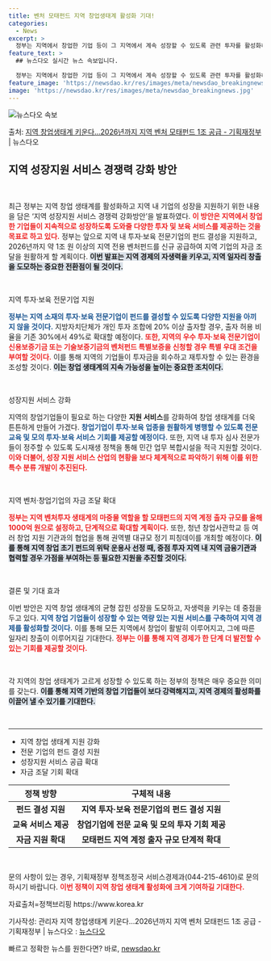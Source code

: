 ```yaml
---
title: 벤처 모태펀드 지역 창업생태계 활성화 기대!
categories:
  - News
excerpt: >
  정부는 지역에서 창업한 기업 등이 그 지역에서 계속 성장할 수 있도록 관련 투자를 활성화하고 성장지원 서비스…
feature_text: >
  ## 뉴스다오 실시간 뉴스 속보입니다.

  정부는 지역에서 창업한 기업 등이 그 지역에서 계속 성장할 수 있도록 관련 투자를 활성화하고 성장지원 서비스…
feature_image: 'https://newsdao.kr/res/images/meta/newsdao_breakingnews.jpg'
image: 'https://newsdao.kr/res/images/meta/newsdao_breakingnews.jpg'
---
```


![뉴스다오 속보](https://newsdao.kr/res/images/meta/newsdao_breakingnews.jpg)

<p>출처: <a href="https://newsdao.kr/3792" rel="dofollow">지역 창업생태계 키운다…2026년까지 지역 벤처 모태펀드 1조 공급 - 기획재정부</a> | 뉴스다오</p>

<h2 data-ke-size="size26">지역 성장지원 서비스 경쟁력 강화 방안</h2>

<p data-ke-size="size16">&nbsp;</p>

최근 정부는 지역 창업 생태계를 활성화하고 지역 내 기업의 성장을 지원하기 위한 내용을 담은 ‘지역 성장지원 서비스 경쟁력 강화방안’을 발표하였다. <b><span style="color: #ee2323;">이 방안은 지역에서 창업한 기업들이 지속적으로 성장하도록 도와줄 다양한 투자 및 보육 서비스를 제공하는 것을 목표로 하고 있다.</span></b> 정부는 앞으로 지역 내 투자·보육 전문기업의 펀드 결성을 지원하고, 2026년까지 약 1조 원 이상의 지역 전용 벤처펀드를 신규 공급하여 지역 기업의 자금 조달을 원활하게 할 계획이다. <b><span style="background-color: #21538527;">이번 발표는 지역 경제의 자생력을 키우고, 지역 일자리 창출을 도모하는 중요한 전환점이 될 것이다.</span></b>

<p data-ke-size="size16">&nbsp;</p>

지역 투자·보육 전문기업 지원

<b><span style="color: #1a5490;">정부는 지역 소재의 투자·보육 전문기업이 펀드를 결성할 수 있도록 다양한 지원을 아끼지 않을 것이다.</span></b> 지방자치단체가 개인 투자 조합에 20% 이상 출자할 경우, 출자 허용 비율을 기존 30%에서 49%로 확대할 예정이다. <b><span style="color: #ee2323;">또한, 지역의 우수 투자·보육 전문기업이 신용보증기금 또는 기술보증기금의 벤처펀드 특별보증을 신청할 경우 특별 우대 조건을 부여할 것이다.</span></b> 이를 통해 지역의 기업들이 투자금을 회수하고 재투자할 수 있는 환경을 조성할 것이다. <b><span style="background-color: #21538527;">이는 창업 생태계의 지속 가능성을 높이는 중요한 조치이다.</span></b>

<p data-ke-size="size16">&nbsp;</p>

성장지원 서비스 강화

지역의 창업기업들이 필요로 하는 다양한 <b>지원 서비스</b>를 강화하여 창업 생태계를 더욱 튼튼하게 만들어 가겠다. <b><span style="color: #1a5490;">창업기업이 투자·보육 업종을 원활하게 병행할 수 있도록 전문 교육 및 모의 투자·보육 서비스 기회를 제공할 예정이다.</span></b> 또한, 지역 내 투자 심사 전문가들이 정주할 수 있도록 도시재생 정책을 통해 민간 업무 복합시설을 적극 지원할 것이다. <b><span style="color: #ee2323;">이와 더불어, 성장 지원 서비스 산업의 현황을 보다 체계적으로 파악하기 위해 이를 위한 특수 분류 개발이 추진된다.</span></b>

<p data-ke-size="size16">&nbsp;</p>

지역 벤처·창업기업의 자금 조달 확대

<b><span style="color: #ee2323;">정부는 지역 벤처투자 생태계의 마중물 역할을 할 모태펀드의 지역 계정 출자 규모를 올해 1000억 원으로 설정하고, 단계적으로 확대할 계획이다.</span></b> 또한, 청년 창업사관학교 등 여러 창업 지원 기관과의 협업을 통해 권역별 대규모 정기 피칭데이를 개최할 예정이다. <b><span style="background-color: #21538527;">이를 통해 지역 창업 초기 펀드의 위탁 운용사 선정 때, 중점 투자 지역 내 지역 금융기관과 협력할 경우 가점을 부여하는 등 필요한 지원을 추진할 것이다.</span></b>

<p data-ke-size="size16">&nbsp;</p>

결론 및 기대 효과

이번 방안은 지역 창업 생태계의 균형 잡힌 성장을 도모하고, 자생력을 키우는 데 중점을 두고 있다. <b><span style="color: #1a5490;">지역 창업 기업들이 성장할 수 있는 역량 있는 지원 서비스를 구축하여 지역 경제를 활성화할 것이다.</span></b> 이를 통해 모든 지역에서 창업이 활발히 이루어지고, 그에 따른 일자리 창출이 이루어지길 기대한다. <b><span style="color: #ee2323;">정부는 이를 통해 지역 경제가 한 단계 더 발전할 수 있는 기회를 제공할 것이다.</span></b>

<p data-ke-size="size16">&nbsp;</p>

각 지역의 창업 생태계가 고르게 성장할 수 있도록 하는 정부의 정책은 매우 중요한 의미를 갖는다. <b><span style="background-color: #21538527;">이를 통해 지역 기반의 창업 기업들이 보다 강력해지고, 지역 경제의 활성화를 이끌어 낼 수 있기를 기대한다.</span></b> 

<p data-ke-size="size16">&nbsp;</p>

<hr>

<ul>
    <li>지역 창업 생태계 지원 강화</li>
    <li>전문 기업의 펀드 결성 지원</li>
    <li>성장지원 서비스 공급 확대</li>
    <li>자금 조달 기회 확대</li>
</ul>

<table>
    <thead>
        <tr>
            <th style="text-align: center; height: 17px;"><b>정책 방향</b></th>
            <th style="text-align: center; height: 17px;"><b>구체적 내용</b></th>
        </tr>
    </thead>
    <tbody>
        <tr>
            <td style="text-align: center; height: 17px;"><b>펀드 결성 지원</b></td>
            <td style="text-align: center; height: 17px;"><b>지역 투자·보육 전문기업의 펀드 결성 지원</b></td>
        </tr>
        <tr>
            <td style="text-align: center; height: 17px;"><b>교육 서비스 제공</b></td>
            <td style="text-align: center; height: 17px;"><b>창업기업에 전문 교육 및 모의 투자 기회 제공</b></td>
        </tr>
        <tr>
            <td style="text-align: center; height: 17px;"><b>자금 지원 확대</b></td>
            <td style="text-align: center; height: 17px;"><b>모태펀드 지역 계정 출자 규모 단계적 확대</b></td>
        </tr>
    </tbody>
</table>

<p data-ke-size="size16">&nbsp;</p>

문의 사항이 있는 경우, 기획재정부 정책조정국 서비스경제과(044-215-4610)로 문의하시기 바랍니다. <b><span style="color: #ee2323;">이번 정책이 지역 창업 생태계 활성화에 크게 기여하길 기대한다.</span></b>

<p data-ke-size="size16">자료출처=정책브리핑 https://www.korea.kr</p>

<p data-ke-size="size16">기사작성: 관리자 지역 창업생태계 키운다…2026년까지 지역 벤처 모태펀드 1조 공급 - 기획재정부 | 뉴스다오  : <a href="https://newsdao.kr/3792">뉴스다오</a></p> 

빠르고 정확한 뉴스를 원한다면? 바로, <a href="https://newsdao.kr" rel="dofollow">newsdao.kr</a>


